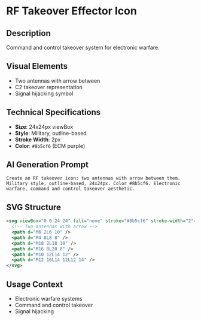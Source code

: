 # RF Takeover Effector Icon

## Description

Command and control takeover system for electronic warfare.

## Visual Elements

- Two antennas with arrow between
- C2 takeover representation
- Signal hijacking symbol

## Technical Specifications

- **Size**: 24x24px viewBox
- **Style**: Military, outline-based
- **Stroke Width**: 2px
- **Color**: `#8b5cf6` (ECM purple)

## AI Generation Prompt

```
Create an RF takeover icon: two antennas with arrow between them. Military style, outline-based, 24x24px. Color #8b5cf6. Electronic warfare, command and control takeover aesthetic.
```

## SVG Structure

```svg
<svg viewBox="0 0 24 24" fill="none" stroke="#8b5cf6" stroke-width="2">
  <!-- Two antennas with arrow -->
  <path d="M6 2L6 10" />
  <path d="M4 8L8 8" />
  <path d="M18 2L18 10" />
  <path d="M16 8L20 8" />
  <path d="M10 12L14 12" />
  <path d="M12 10L14 12L12 14" />
</svg>
```

## Usage Context

- Electronic warfare systems
- Command and control takeover
- Signal hijacking
